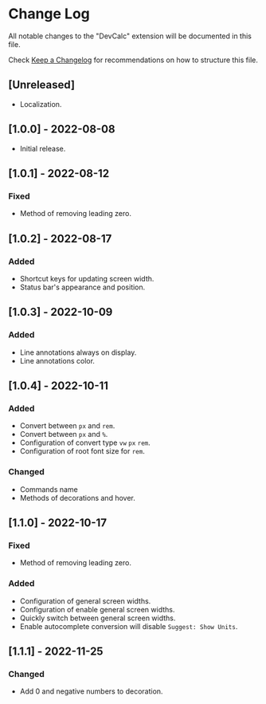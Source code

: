 # Change Log

All notable changes to the "DevCalc" extension will be documented in this file.

Check [Keep a Changelog](http://keepachangelog.com/) for recommendations on how to structure this file.

## [Unreleased]

- Localization.

## [1.0.0] - 2022-08-08

- Initial release.

## [1.0.1] - 2022-08-12

### Fixed

- Method of removing leading zero.

## [1.0.2] - 2022-08-17

### Added

- Shortcut keys for updating screen width.
- Status bar's appearance and position.

## [1.0.3] - 2022-10-09

### Added

- Line annotations always on display.
- Line annotations color.

## [1.0.4] - 2022-10-11

### Added

- Convert between `px` and `rem`.
- Convert between `px` and `%`.
- Configuration of convert type `vw` `px` `rem`.
- Configuration of root font size for `rem`.

### Changed

- Commands name
- Methods of decorations and hover.

## [1.1.0] - 2022-10-17

### Fixed

- Method of removing leading zero.

### Added

- Configuration of general screen widths.
- Configuration of enable general screen widths.
- Quickly switch between general screen widths.
- Enable autocomplete conversion will disable `Suggest: Show Units`.

## [1.1.1] - 2022-11-25

### Changed

- Add 0 and negative numbers to decoration.
